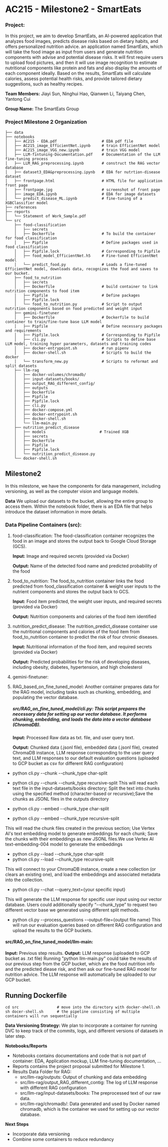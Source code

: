 # AC215 - Milestone2 - SmartEats

### Project:
In this project, we aim to develop SmartEats, an AI-powered application that analyzes food images, predicts disease risks based on dietary habits, and offers personalized nutrition advice. 
an application named SmartEats, which will take the food image as input from users and generate nutrition components with advise and potential disease risks. It will first require users to upload food pictures, and then it will use image recognition to estimate nutritional components like protein and fats and also display the amounts of each
component ideally. Based on the results, SmartEats will calculate calories, assess potential health risks, and provide tailored dietary suggestions, such as healthy recipes.

**Team Members:**
Jiayi Sun, Ninghui Hao, Qianwen Li, Taiyang Chen, Yantong Cui

**Group Name:**
The SmartEats Group

### Project Milestone 2 Organization

```
├── data 
├── notebooks
│   ├── AC215 - EDA.pdf                    # EDA pdf file 
│   ├── AC215_image_EfficientNet.ipynb     # train EfficientNet model
│   ├── AC215_image_VGG_new.ipynb          # train VGG model
│   ├── LLM-fintuning-Documentation.pdf    # Documentation of the LLM fine-tuning process
│   ├── LLM_RAG_preprocessing.ipynb        # construct the RAG vector database
│   ├── dataset3_EDA&preprocessing.ipynb   # EDA for nutrtion-disease dataset
│   ├── frontpage.html                     # HTML file for application front page
│   ├── frontpage.jpg                      # screenshot of front page
│   ├── image_EDA.ipynb                    # EDA for image datasets
│   └── predict_disease_ML.ipynb           # fine-tuning of a XGBClassifier model
├── references
├── reports
│   └── Statement of Work_Sample.pdf
└── src
    ├── food-classification
    │   ├── secrets
    │   ├── Dockerfile                     # To build the container for food classification
    │   ├── Pipfile                        # Define packages used in food classification
    │   ├── Pipfile.lock                   # Corresponding to Pipfile
    │   ├── food_model_EfficientNet.h5     # Fine-tuned EfficientNet model
    │   └── predict_food.py                # Loads a fine-tuned EfficientNet model, downloads data, recognizes the food and saves to our bucket.
    ├── food_to_nutrition
    │   ├── secrets                        
    │   ├── Dockerfile                     # build container to link nutrition components to food item
    │   ├── Pipfile                        # Define packages
    │   ├── Pipfile.lock
    │   └── food_to_nutrition.py           # Script to output nutrition components based on food predicted and weight input
    ├── gemini-finetuner
    │   ├── Dockerfile                     # Dockerfile to build container to train/fine-tune base LLM model
    │   ├── Pipfile                        # Define necessary packages and requirements
    │   ├── Pipfile.lock                   # Corresponding to Pipfile
    │   ├── cli.py                         # Scripts to define base LLM model, training hyper parameters, datasets and training codes
    │   ├── docker-entrypoint.sh           # run pipenv
    │   ├── docker-shell.sh                # Scripts to build the docker
    │   └── transform_new.py               # Scripts to reformat and split datasets
    ├── llm-rag
    │   ├── docker-volumes/chromadb/
    │   ├── input-datasets/books/
    │   ├── output_RAG_different_config/
    │   ├── outputs
    │   ├── Dockerfile
    │   ├── Pipfile
    │   ├── Pipfile.lock
    │   ├── cli.py
    │   ├── docker-compose.yml
    │   ├── docker-entrypoint.sh
    │   ├── docker-shell.sh
    │   └── llm-main.py
    ├── nutrition_predict_disease
    │   ├── models                        # Trained XGB
    │   ├── secrets
    │   ├── Dockerfile
    │   ├── Pipfile
    │   ├── Pipfile.lock
    │   └── nutrition_predict_disease.py
    └── docker-shell.sh
```

## Milestone2 ###

In this milestone, we have the components for data management, including versioning, as well as the computer vision and language models.

**Data**
We upload our datasets to the bucket, allowing the entire group to access them. Within the notebook folder, there is an EDA file that helps introduce the dataset information in more details. 

### Data Pipeline Containers (src):

1. food-classification: The food-classification container recognizes the food in an image and stores the output back to Google Cloud Storage (GCS).

	**Input:** Image and required secrets (provided via Docker)

	**Output:** Name of the detected food name and predicted probability of the food

2. food_to_nutrition: The food_to_nutrition container links the food predicted from food_classification container & weight user inputs to the nutrient components and stores the output back to GCS.
   
   	**Input:** Food item predicted, the weight user inputs, and required secrets (provided via Docker)
   
   	**Output:** Nutrition components and calories of the food item identified
   
4. nutrition_predict_disease: The nutrition_predict_disease container use the nutritional components and calories of the food item from food_to_nutrition container to predict the risk of four chronic diseases. 

   	**Input:** Nutritional information of the food item, and required secrets (provided via Docker)
   
   	**Output:** Predicted probabilities for the risk of developing diseases, including obesity, diabetes, hypertension, and high cholesterol

   
6. gemini-finetuner:
   
8. RAG_based_on_fine_tuned_model: Another container prepares data for the RAG model, including tasks such as chunking, embedding, and populating the vector database.
   ##### src/RAG_on_fine_tuned_model/cli.py:  This script prepares the necessary data for setting up our vector database. It performs chunking, embedding, and loads the data into a vector database (ChromaDB).
   
   **Input:** Processed Raw data as txt. file, and user query text.
   
   **Output:** Chunked data (.jsonl file), embedded data (.jsonl file), created ChromaDB instance, LLM response corresponding to the user query text, and LLM responses to our default evaluation questions (uploaded to GCP bucket as csv for different RAG configuration)
   

  - python cli.py --chunk --chunk_type char-split
  - python cli.py --chunk --chunk_type recursive-split
  This will read each text file in the input-datasets/books directory; Split the text into chunks using the specified method (character-based or recursive);Save the chunks as JSONL files in the outputs directory

  - python cli.py --embed --chunk_type char-split
  - python cli.py --embed --chunk_type recursive-split

  This will read the chunk files created in the previous section; Use Vertex AI's text embedding model to generate embeddings for each chunk; Save the chunks with their embeddings as new JSONL files.We use Vertex AI text-embedding-004 model to generate the embeddings

  - python cli.py --load --chunk_type char-split
  - python cli.py --load --chunk_type recursive-split

  This will connect to your ChromaDB instance, create a new collection (or clears an existing one), and load the embeddings and associated metadata into the collection.

  - python cli.py --chat --query_text={your specific input}

  This will generate the LLM response for specific user input using our vector database. Users could additionally specify “--chunk_type” to request two different vector base we generated using different split methods. 

  - python cli.py --process_questions --output-file={output file name}
  This will run our evaluation queries based on different RAG configuration and upload the results to the GCP buckets.

  #### src/RAG_on_fine_tuned_model/llm-main: 
   **Input:** Previous step results.
   **Output:** LLM response (uploaded to GCP bucket as .txt file)
  Running "python llm-main.py" could take the results of our previous step from the GCP bucket, which are the food nutrition info and the predicted diease risk, and then ask our fine-tuned RAG model for nutrition advice. The LLM response will automatically be uploaded to our GCP bucket.


## Running Dockerfile
```
cd src                 # move into the directory with docker-shell.sh
sh docer-shell.sh      # the pipeline consisting of multiple containers will run sequentially 
```

**Data Versioning Strategy:**
We plan to incorporate a container for running DVC to keep track of the commits, logs, and different versions of datasets in later step. 

**Notebooks/Reports**
- Notebooks contains documentations and code that is not part of container: EDA, Application mockup, LLM fine-tuning documentation, ...
- Reports contains the project proposal submitted for Milestone 1.
- Results Data Folder for RAG:
   - src/llm-rag/outputs: Output of chunking and data embedding
   - src/llm-rag/output_RAG_different_contig: The log of LLM response with different RAG configuration
   - src/llm-rag/input-datasets/books: The preprocessed text of our raw data.
   - src/llm-rag/chromadb/: Data generated and used by Docker named chromadb, which is the container we used for setting up our vector database.

**Next Steps**
- Incorporate data versioning
- Combine some containers to reduce redundancy
  
